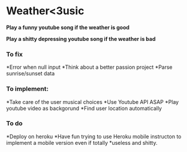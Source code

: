 # Weather<3usic

**Play a funny youtube song if the weather is good**

**Play a shitty depressing youtube song if the weather is bad**

### To fix

*Error when null input
*Think about a better passion project
*Parse sunrise/sunset data

### To implement:

*Take care of the user musical choices
*Use Youtube API ASAP
*Play youtube video as backgorund
*Find user location automatically


### To do

*Deploy on heroku
*Have fun trying to use Heroku mobile instructon to implement a mobile version even if totally *useless and shitty.